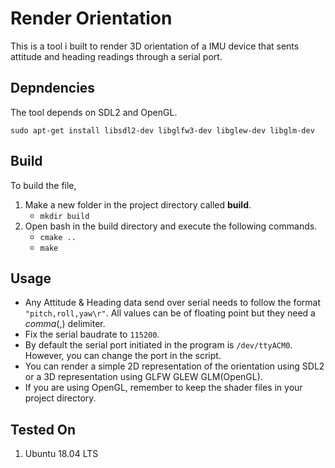 # Render Orientation

This is a tool i built to render 3D orientation of a IMU device that sents attitude and heading readings through a serial port.

## Depndencies

The tool depends on SDL2 and OpenGL.

`sudo apt-get install libsdl2-dev libglfw3-dev libglew-dev libglm-dev`

## Build

To build the file,

1. Make a new folder in the project directory called **build**.
    - `mkdir build`
2. Open bash in the build directory and execute the following commands.
    - `cmake ..`
    - `make`

## Usage

- Any Attitude & Heading data send over serial needs to follow the format `"pitch,roll,yaw\r"`. All values can be of floating point but they need a _comma_(,) delimiter.
- Fix the serial baudrate to `115200`.
- By default the serial port initiated in the program is `/dev/ttyACM0`. However, you can change the port in the script.
- You can render a simple 2D representation of the orientation using SDL2 or a 3D representation using GLFW GLEW GLM(OpenGL).
- If you are using OpenGL, remember to keep the shader files in your project directory.

## Tested On

1. Ubuntu 18.04 LTS
